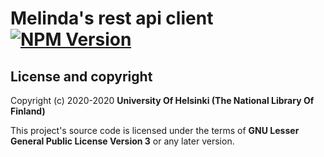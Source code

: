 # Melinda's rest api client [![NPM Version](https://img.shields.io/npm/v/@natlibfi/melinda-rest-api-client.svg)](https://npmjs.org/package/@natlibfi/melinda-rest-api-client)

## License and copyright

Copyright (c) 2020-2020 **University Of Helsinki (The National Library Of Finland)**

This project's source code is licensed under the terms of **GNU Lesser General Public License Version 3** or any later version.
